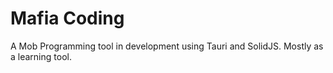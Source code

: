 # Mafia Coding

A Mob Programming tool in development using Tauri and SolidJS. Mostly as a learning tool.